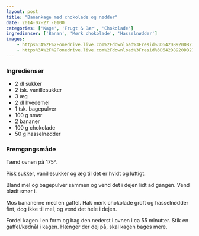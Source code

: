 ```yaml
---
layout: post
title: "Banankage med chokolade og nødder"
date: 2014-07-27 -0100
categories: ['Kage', 'Frugt & Bær', 'Chokolade']
ingredienser: ['Banan', 'Mørk chokolade', 'Hasselnødder']
images:
    - https%3A%2F%2Fonedrive.live.com%2Fdownload%3Fresid%3D642D8920DB2784EE!167751
    - https%3A%2F%2Fonedrive.live.com%2Fdownload%3Fresid%3D642D8920DB2784EE!167752
---
```

### Ingredienser
-   2 dl sukker
-   2 tsk. vanillesukker
-   3 æg
-   2 dl hvedemel
-   1 tsk. bagepulver
-   100 g smør
-   2 bananer
-   100 g chokolade
-   50 g hasselnødder

### Fremgangsmåde
Tænd ovnen på 175&deg;.

Pisk sukker, vanillesukker og æg til det er hvidt og luftigt.

Bland mel og bagepulver sammen og vend det i dejen lidt ad gangen. Vend blødt smør i.

Mos bananerne med en gaffel. Hak mørk chokolade groft og hasselnødder fint, dog ikke til mel, og vend det hele i dejen.

Fordel kagen i en form og bag den nederst i ovnen i ca 55 minutter. Stik en gaffel/kødnål i kagen. Hænger der dej på, skal kagen bages mere.
